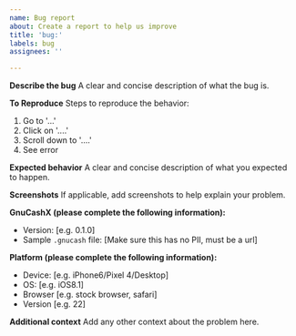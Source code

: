 ```yaml
---
name: Bug report
about: Create a report to help us improve
title: 'bug:'
labels: bug
assignees: ''

---
```


**Describe the bug**
A clear and concise description of what the bug is.

**To Reproduce**
Steps to reproduce the behavior:
1. Go to '...'
2. Click on '....'
3. Scroll down to '....'
4. See error

**Expected behavior**
A clear and concise description of what you expected to happen.

**Screenshots**
If applicable, add screenshots to help explain your problem.

**GnuCashX (please complete the following information):**
- Version: [e.g. 0.1.0]
- Sample `.gnucash` file: [Make sure this has no PII, must be a url]

**Platform (please complete the following information):**
 - Device: [e.g. iPhone6/Pixel 4/Desktop]
 - OS: [e.g. iOS8.1]
 - Browser [e.g. stock browser, safari]
 - Version [e.g. 22]

**Additional context**
Add any other context about the problem here.
